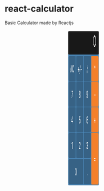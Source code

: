 # react-calculator
Basic Calculator made by Reactjs

<p align="center">
  <img width="100" height="500" src="https://github.com/melihozden/react-calculator/blob/master/githubimagecalculator.png">
</p>

